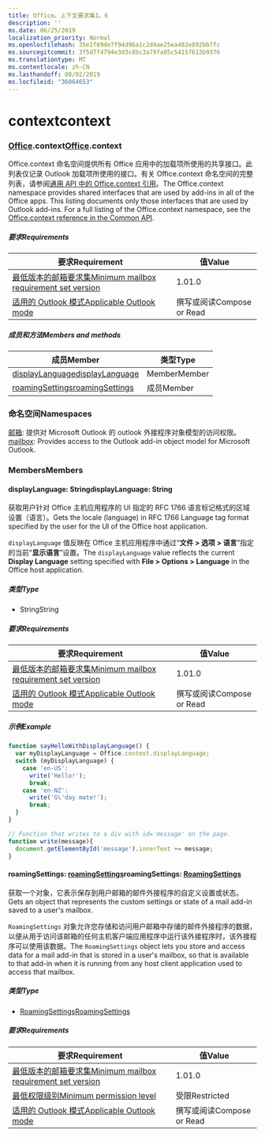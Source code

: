 ```yaml
---
title: Office。上下文要求集1。6
description: ''
ms.date: 06/25/2019
localization_priority: Normal
ms.openlocfilehash: 35e2f69de7f94d96a1c2d4ae25ea482e892bb7fc
ms.sourcegitcommit: 3f5d7f4794e3d3c8bc3a79fa05c54157613b9376
ms.translationtype: MT
ms.contentlocale: zh-CN
ms.lasthandoff: 08/02/2019
ms.locfileid: "36064653"
---
```

# <a name="context"></a><span data-ttu-id="7b616-102">context</span><span class="sxs-lookup"><span data-stu-id="7b616-102">context</span></span>

### <a name="officeofficemdcontext"></a><span data-ttu-id="7b616-103">[Office](Office.md).context</span><span class="sxs-lookup"><span data-stu-id="7b616-103">[Office](Office.md).context</span></span>

<span data-ttu-id="7b616-p101">Office.context 命名空间提供所有 Office 应用中的加载项所使用的共享接口。此列表仅记录 Outlook 加载项所使用的接口。有关 Office.context 命名空间的完整列表，请参阅[通用 API 中的 Office.context 引用](/javascript/api/office/office.context)。</span><span class="sxs-lookup"><span data-stu-id="7b616-p101">The Office.context namespace provides shared interfaces that are used by add-ins in all of the Office apps. This listing documents only those interfaces that are used by Outlook add-ins. For a full listing of the Office.context namespace, see the [Office.context reference in the Common API](/javascript/api/office/office.context).</span></span>

##### <a name="requirements"></a><span data-ttu-id="7b616-106">要求</span><span class="sxs-lookup"><span data-stu-id="7b616-106">Requirements</span></span>

|<span data-ttu-id="7b616-107">要求</span><span class="sxs-lookup"><span data-stu-id="7b616-107">Requirement</span></span>| <span data-ttu-id="7b616-108">值</span><span class="sxs-lookup"><span data-stu-id="7b616-108">Value</span></span>|
|---|---|
|[<span data-ttu-id="7b616-109">最低版本的邮箱要求集</span><span class="sxs-lookup"><span data-stu-id="7b616-109">Minimum mailbox requirement set version</span></span>](/office/dev/add-ins/reference/requirement-sets/outlook-api-requirement-sets)| <span data-ttu-id="7b616-110">1.0</span><span class="sxs-lookup"><span data-stu-id="7b616-110">1.0</span></span>|
|[<span data-ttu-id="7b616-111">适用的 Outlook 模式</span><span class="sxs-lookup"><span data-stu-id="7b616-111">Applicable Outlook mode</span></span>](/outlook/add-ins/#extension-points)| <span data-ttu-id="7b616-112">撰写或阅读</span><span class="sxs-lookup"><span data-stu-id="7b616-112">Compose or Read</span></span>|

##### <a name="members-and-methods"></a><span data-ttu-id="7b616-113">成员和方法</span><span class="sxs-lookup"><span data-stu-id="7b616-113">Members and methods</span></span>

| <span data-ttu-id="7b616-114">成员</span><span class="sxs-lookup"><span data-stu-id="7b616-114">Member</span></span> | <span data-ttu-id="7b616-115">类型</span><span class="sxs-lookup"><span data-stu-id="7b616-115">Type</span></span> |
|--------|------|
| [<span data-ttu-id="7b616-116">displayLanguage</span><span class="sxs-lookup"><span data-stu-id="7b616-116">displayLanguage</span></span>](#displaylanguage-string) | <span data-ttu-id="7b616-117">Member</span><span class="sxs-lookup"><span data-stu-id="7b616-117">Member</span></span> |
| [<span data-ttu-id="7b616-118">roamingSettings</span><span class="sxs-lookup"><span data-stu-id="7b616-118">roamingSettings</span></span>](#roamingsettings-roamingsettings) | <span data-ttu-id="7b616-119">成员</span><span class="sxs-lookup"><span data-stu-id="7b616-119">Member</span></span> |

### <a name="namespaces"></a><span data-ttu-id="7b616-120">命名空间</span><span class="sxs-lookup"><span data-stu-id="7b616-120">Namespaces</span></span>

<span data-ttu-id="7b616-121">[邮箱](office.context.mailbox.md): 提供对 Microsoft Outlook 的 outlook 外接程序对象模型的访问权限。</span><span class="sxs-lookup"><span data-stu-id="7b616-121">[mailbox](office.context.mailbox.md): Provides access to the Outlook add-in object model for Microsoft Outlook.</span></span>

### <a name="members"></a><span data-ttu-id="7b616-122">Members</span><span class="sxs-lookup"><span data-stu-id="7b616-122">Members</span></span>

#### <a name="displaylanguage-string"></a><span data-ttu-id="7b616-123">displayLanguage: String</span><span class="sxs-lookup"><span data-stu-id="7b616-123">displayLanguage: String</span></span>

<span data-ttu-id="7b616-124">获取用户针对 Office 主机应用程序的 UI 指定的 RFC 1766 语言标记格式的区域设置（语言）。</span><span class="sxs-lookup"><span data-stu-id="7b616-124">Gets the locale (language) in RFC 1766 Language tag format specified by the user for the UI of the Office host application.</span></span>

<span data-ttu-id="7b616-125">`displayLanguage` 值反映在 Office 主机应用程序中通过“**文件 > 选项 > 语言**”指定的当前“**显示语言**”设置。</span><span class="sxs-lookup"><span data-stu-id="7b616-125">The `displayLanguage` value reflects the current **Display Language** setting specified with **File > Options > Language** in the Office host application.</span></span>

##### <a name="type"></a><span data-ttu-id="7b616-126">类型</span><span class="sxs-lookup"><span data-stu-id="7b616-126">Type</span></span>

*   <span data-ttu-id="7b616-127">String</span><span class="sxs-lookup"><span data-stu-id="7b616-127">String</span></span>

##### <a name="requirements"></a><span data-ttu-id="7b616-128">要求</span><span class="sxs-lookup"><span data-stu-id="7b616-128">Requirements</span></span>

|<span data-ttu-id="7b616-129">要求</span><span class="sxs-lookup"><span data-stu-id="7b616-129">Requirement</span></span>| <span data-ttu-id="7b616-130">值</span><span class="sxs-lookup"><span data-stu-id="7b616-130">Value</span></span>|
|---|---|
|[<span data-ttu-id="7b616-131">最低版本的邮箱要求集</span><span class="sxs-lookup"><span data-stu-id="7b616-131">Minimum mailbox requirement set version</span></span>](/office/dev/add-ins/reference/requirement-sets/outlook-api-requirement-sets)| <span data-ttu-id="7b616-132">1.0</span><span class="sxs-lookup"><span data-stu-id="7b616-132">1.0</span></span>|
|[<span data-ttu-id="7b616-133">适用的 Outlook 模式</span><span class="sxs-lookup"><span data-stu-id="7b616-133">Applicable Outlook mode</span></span>](/outlook/add-ins/#extension-points)| <span data-ttu-id="7b616-134">撰写或阅读</span><span class="sxs-lookup"><span data-stu-id="7b616-134">Compose or Read</span></span>|

##### <a name="example"></a><span data-ttu-id="7b616-135">示例</span><span class="sxs-lookup"><span data-stu-id="7b616-135">Example</span></span>

```javascript
function sayHelloWithDisplayLanguage() {
  var myDisplayLanguage = Office.context.displayLanguage;
  switch (myDisplayLanguage) {
    case 'en-US':
      write('Hello!');
      break;
    case 'en-NZ':
      write('G\'day mate!');
      break;
  }
}

// Function that writes to a div with id='message' on the page.
function write(message){
  document.getElementById('message').innerText += message;
}
```

#### <a name="roamingsettings-roamingsettingsjavascriptapioutlookofficeroamingsettingsviewoutlook-js-16"></a><span data-ttu-id="7b616-136">roamingSettings: [roamingSettings](/javascript/api/outlook/office.RoamingSettings?view=outlook-js-1.6)</span><span class="sxs-lookup"><span data-stu-id="7b616-136">roamingSettings: [RoamingSettings](/javascript/api/outlook/office.RoamingSettings?view=outlook-js-1.6)</span></span>

<span data-ttu-id="7b616-137">获取一个对象，它表示保存到用户邮箱的邮件外接程序的自定义设置或状态。</span><span class="sxs-lookup"><span data-stu-id="7b616-137">Gets an object that represents the custom settings or state of a mail add-in saved to a user's mailbox.</span></span>

<span data-ttu-id="7b616-138">`RoamingSettings` 对象允许您存储和访问用户邮箱中存储的邮件外接程序的数据，以便从用于访问该邮箱的任何主机客户端应用程序中运行该外接程序时，该外接程序可以使用该数据。</span><span class="sxs-lookup"><span data-stu-id="7b616-138">The `RoamingSettings` object lets you store and access data for a mail add-in that is stored in a user's mailbox, so that is available to that add-in when it is running from any host client application used to access that mailbox.</span></span>

##### <a name="type"></a><span data-ttu-id="7b616-139">类型</span><span class="sxs-lookup"><span data-stu-id="7b616-139">Type</span></span>

*   [<span data-ttu-id="7b616-140">RoamingSettings</span><span class="sxs-lookup"><span data-stu-id="7b616-140">RoamingSettings</span></span>](/javascript/api/outlook/office.RoamingSettings?view=outlook-js-1.6)

##### <a name="requirements"></a><span data-ttu-id="7b616-141">要求</span><span class="sxs-lookup"><span data-stu-id="7b616-141">Requirements</span></span>

|<span data-ttu-id="7b616-142">要求</span><span class="sxs-lookup"><span data-stu-id="7b616-142">Requirement</span></span>| <span data-ttu-id="7b616-143">值</span><span class="sxs-lookup"><span data-stu-id="7b616-143">Value</span></span>|
|---|---|
|[<span data-ttu-id="7b616-144">最低版本的邮箱要求集</span><span class="sxs-lookup"><span data-stu-id="7b616-144">Minimum mailbox requirement set version</span></span>](/office/dev/add-ins/reference/requirement-sets/outlook-api-requirement-sets)| <span data-ttu-id="7b616-145">1.0</span><span class="sxs-lookup"><span data-stu-id="7b616-145">1.0</span></span>|
|[<span data-ttu-id="7b616-146">最低权限级别</span><span class="sxs-lookup"><span data-stu-id="7b616-146">Minimum permission level</span></span>](/outlook/add-ins/understanding-outlook-add-in-permissions)| <span data-ttu-id="7b616-147">受限</span><span class="sxs-lookup"><span data-stu-id="7b616-147">Restricted</span></span>|
|[<span data-ttu-id="7b616-148">适用的 Outlook 模式</span><span class="sxs-lookup"><span data-stu-id="7b616-148">Applicable Outlook mode</span></span>](/outlook/add-ins/#extension-points)| <span data-ttu-id="7b616-149">撰写或阅读</span><span class="sxs-lookup"><span data-stu-id="7b616-149">Compose or Read</span></span>|
